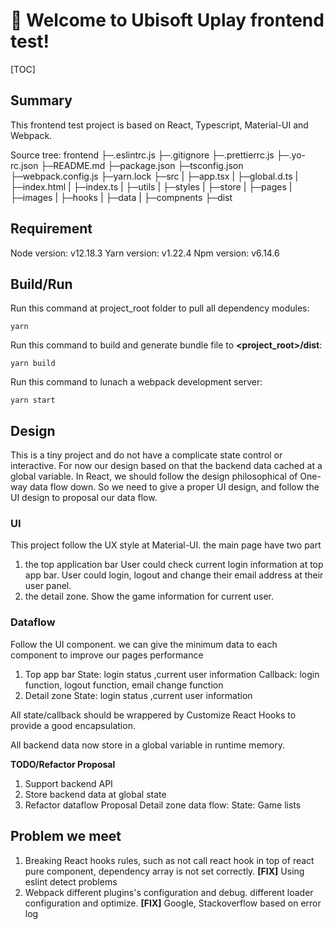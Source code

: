 # 🚀 Welcome to Ubisoft Uplay frontend test!

[TOC]

## Summary

This frontend test project is based on React, Typescript, Material-UI and Webpack.

Source tree:
frontend
├─.eslintrc.js
├─.gitignore
├─.prettierrc.js
├─.yo-rc.json
├─README.md
├─package.json
├─tsconfig.json
├─webpack.config.js
├─yarn.lock
├─src
|  ├─app.tsx
|  ├─global.d.ts
|  ├─index.html
|  ├─index.ts
|  ├─utils
|  ├─styles
|  ├─store
|  ├─pages
|  ├─images
|  ├─hooks
|  ├─data
|  ├─compnents
├─dist

## Requirement

Node version: v12.18.3
Yarn version: v1.22.4
Npm version: v6.14.6

## Build/Run

Run this command at project_root folder to pull all dependency modules:

```shell
yarn
```

Run this command to build and generate bundle file to **<project_root>/dist**:

```shell
yarn build
```

Run this command to lunach a webpack development server:

```shell
yarn start
```

## Design

This is a tiny project and do not have a complicate state control or interactive.
For now our design based on that the backend data cached at a global variable. In React, we should follow the design philosophical of One-way data flow down. So we need to give a proper UI design, and follow the UI design to proposal our data flow.

### UI

This project follow the UX style at Material-UI. the main page have two part

1. the top application bar
   User could check current login information at top app bar.
   User could login, logout and change their email address at their user panel.
2. the detail zone. 
   Show the game information for current user.

### Dataflow

Follow the UI component. we can give the minimum data to each component to improve our pages performance

1. Top app bar
   State: login status ,current user information
   Callback: login function, logout function, email change function
2. Detail zone
   State: login status ,current user information

All state/callback should be wrappered by Customize React Hooks to provide a good encapsulation.

All backend data now store in a global variable in runtime memory.

**TODO/Refactor Proposal**

1. Support backend API
2. Store backend data at global state
3. Refactor dataflow
   Proposal Detail zone data flow:
     State: Game lists

## Problem we meet

1. Breaking React hooks rules, such as not call react hook in top of react pure component, dependency array is not set correctly. 
   **[FIX]** Using eslint detect problems
2. Webpack different plugins's configuration and debug. different loader configuration and optimize.
   **[FIX]** Google, Stackoverflow based on error log